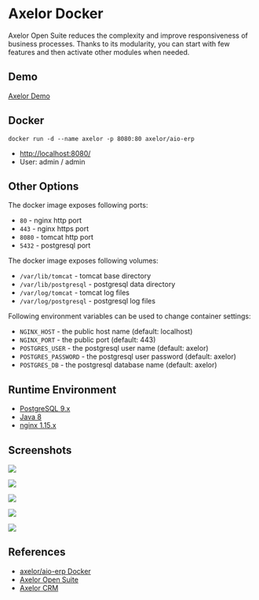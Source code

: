 # Axelor Docker

Axelor Open Suite reduces the complexity and improve responsiveness of business processes. Thanks to its modularity, you can start with few features and then activate other modules when needed.

## Demo
[Axelor Demo](https://demo.axelor.com/open-suite-en/login.jsp)

## Docker
```
docker run -d --name axelor -p 8080:80 axelor/aio-erp
```
- [http://localhost:8080/](http://localhost:8080/)
- User: admin / admin

## Other Options
The docker image exposes following ports:
- `80` - nginx http port
- `443` - nginx https port
- `8080` - tomcat http port
- `5432` - postgresql port

The docker image exposes following volumes:
- `/var/lib/tomcat` - tomcat base directory
- `/var/lib/postgresql` - postgresql data directory
- `/var/log/tomcat` - tomcat log files
- `/var/log/postgresql` - postgresql log files

Following environment variables can be used to change container settings:
- `NGINX_HOST` - the public host name (default: localhost)
- `NGINX_PORT` - the public port (default: 443)
- `POSTGRES_USER` - the postgresql user name (default: axelor)
- `POSTGRES_PASSWORD` - the postgresql user password (default: axelor)
- `POSTGRES_DB` - the postgresql database name (default: axelor)

## Runtime Environment
- [PostgreSQL 9.x](https://www.postgresql.org/download/)
- [Java 8](http://www.oracle.com/technetwork/java/javase/downloads/jdk8-downloads-2133151.html)
- [nginx 1.15.x](http://nginx.org/en/download.html)

## Screenshots
![](https://docs.axelor.com/abs/5.0/functional/_images/en/CRM/creationpisteen.png)

![](https://docs.axelor.com/abs/5.0/functional/_images/en/Calendar/eventsen.png)

![](https://docs.axelor.com/abs/5.0/functional/_images/en/Sales/devisen.png)

![](https://docs.axelor.com/abs/5.0/functional/_images/en/Fleet/vehicleen.png)

![](https://docs.axelor.com/abs/5.0/functional/_images/en/Project/projecten.png)

## References
- [axelor/aio-erp Docker](https://hub.docker.com/r/axelor/aio-erp)
- [Axelor Open Suite](https://github.com/axelor/axelor-open-suite)
- [Axelor CRM](https://docs.axelor.com/abs/5.0/functional/crm.html)